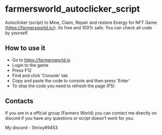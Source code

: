 # farmersworld_autoclicker_script
Autoclicker (script) to Mine, Claim, Repair and restore Energy for NFT Game (https://farmersworld.io/).
Its free and 100% safe. You can check all code by yourself.

## How to use it

- Go to https://farmersworld.io
- Login to the game
- Press F12
- Find and click 'Console' tab
- Copy and paste the code to console and then press 'Enter'
- To stop the code you need to refresh the page (F5)

## Contacts

If you are in a official group (Farmers World) уou can contact me directly on discord if you have any questions or script doesn't work for you.

My discord - Shrixy#9453